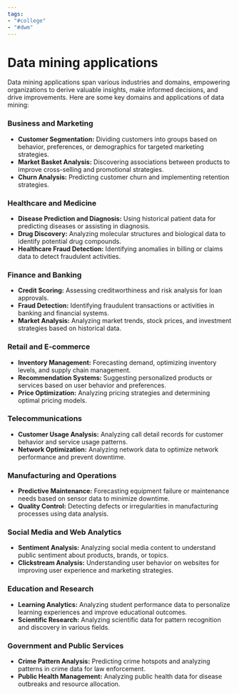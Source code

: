 ```yaml
---
tags:
- "#college"
- "#dwm"
---
```

# Data mining applications
Data mining applications span various industries and domains, empowering organizations to derive valuable insights, make informed decisions, and drive improvements. Here are some key domains and applications of data mining:

### Business and Marketing
- **Customer Segmentation:** Dividing customers into groups based on behavior, preferences, or demographics for targeted marketing strategies.
- **Market Basket Analysis:** Discovering associations between products to improve cross-selling and promotional strategies.
- **Churn Analysis:** Predicting customer churn and implementing retention strategies.

### Healthcare and Medicine
- **Disease Prediction and Diagnosis:** Using historical patient data for predicting diseases or assisting in diagnosis.
- **Drug Discovery:** Analyzing molecular structures and biological data to identify potential drug compounds.
- **Healthcare Fraud Detection:** Identifying anomalies in billing or claims data to detect fraudulent activities.

### Finance and Banking
- **Credit Scoring:** Assessing creditworthiness and risk analysis for loan approvals.
- **Fraud Detection:** Identifying fraudulent transactions or activities in banking and financial systems.
- **Market Analysis:** Analyzing market trends, stock prices, and investment strategies based on historical data.

### Retail and E-commerce
- **Inventory Management:** Forecasting demand, optimizing inventory levels, and supply chain management.
- **Recommendation Systems:** Suggesting personalized products or services based on user behavior and preferences.
- **Price Optimization:** Analyzing pricing strategies and determining optimal pricing models.

### Telecommunications
- **Customer Usage Analysis:** Analyzing call detail records for customer behavior and service usage patterns.
- **Network Optimization:** Analyzing network data to optimize network performance and prevent downtime.

### Manufacturing and Operations
- **Predictive Maintenance:** Forecasting equipment failure or maintenance needs based on sensor data to minimize downtime.
- **Quality Control:** Detecting defects or irregularities in manufacturing processes using data analysis.

### Social Media and Web Analytics
- **Sentiment Analysis:** Analyzing social media content to understand public sentiment about products, brands, or topics.
- **Clickstream Analysis:** Understanding user behavior on websites for improving user experience and marketing strategies.

### Education and Research
- **Learning Analytics:** Analyzing student performance data to personalize learning experiences and improve educational outcomes.
- **Scientific Research:** Analyzing scientific data for pattern recognition and discovery in various fields.

### Government and Public Services
- **Crime Pattern Analysis:** Predicting crime hotspots and analyzing patterns in crime data for law enforcement.
- **Public Health Management:** Analyzing public health data for disease outbreaks and resource allocation.